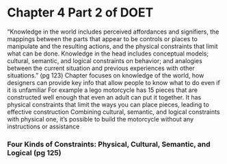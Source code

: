 # Chapter 4 Part 2 of DOET

“Knowledge in the world includes perceived affordances and signifiers, the mappings between the parts that appear to be controls or places to manipulate and the resulting actions, and the physical constraints that limit what can be done. Knowledge in the head includes conceptual models; cultural, semantic, and logical constraints on behavior; and analogies between the current situation and previous experiences with other situations.” (pg 123)
Chapter focuses on knowledge of the world, how designers can provide key info that allow people to know what to do even if it is unfamiliar
For example a lego motorcycle has 15 pieces that are constructed well enough that even an adult can put it together. It has physical constraints that limit the ways you can place pieces, leading to effective construction
Combining cultural, semantic, and logical constraints with physical one, it’s possible to build the motorcycle without any instructions or assistance

### Four Kinds of Constraints: Physical, Cultural, Semantic, and Logical (pg 125) 
